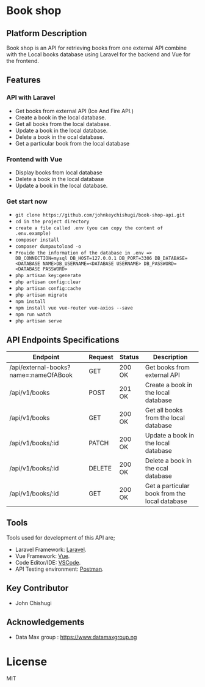 # Book shop
## Platform Description

Book shop is an API for retrieving books from one external API combine with the Local books database using Laravel for the backend and Vue for the frontend.

## Features
### API with Laravel
- Get books from external API (Ice And Fire API.)
- Create a book in the local database.
- Get all books from the local database. 
- Update a book in the local database.
- Delete a book in the ocal database.
- Get a particular book from the local database

### Frontend with Vue
- Display books from local database
- Delete a book in the local database
- Update a book in the local database.

### Get start now

- `git clone https://github.com/johnkeychishugi/book-shop-api.git`
- `cd in the project directory`
- `create a file called .env (you can copy the content of .env.example)`
- `composer install`
- `composer dumpautoload -o`
- `Provide the information of the database in .env => DB_CONNECTION=mysql DB_HOST=127.0.0.1 DB_PORT=3306 DB_DATABASE=<DATABASE NAME>DB_USERNAME=<DATABASE USERNAME> DB_PASSWORD=<DATABASE PASSWORD>`
- `php artisan key:generate`
- `php artisan config:clear`
- `php artisan config:cache`
- `php artisan migrate`
- `npm install`
- `npm install vue vue-router vue-axios --save`
- `npm run watch`
- `php artisan serve`

## API Endpoints Specifications

| Endpoint | Request | Status | Description |
| --- | --- | --- | --- |
| /api/external-books?name=:nameOfABook | GET | 200 OK | Get books from external API |
| /api/v1/books | POST | 201 OK| Create a book in the local database  |
| /api/v1/books | GET | 200 OK | Get all books from the local database  |
| /api/v1/books/:id | PATCH | 200 OK | Update a book in the local database |
| /api/v1/books/:id | DELETE | 200 OK | Delete a book in the ocal database |
| /api/v1/books/:id | GET | 200 OK | Get a particular book from the local database |

## Tools

Tools used for development of this API are;
- Laravel Framework: [Laravel](http://laravel.com).
- Vue Framework: [Vue](http://vuejs.org).
- Code Editor/IDE: [VSCode](https://code.visualstudio.com).
- API Testing environment: [Postman](https://www.getpostman.com).

## Key Contributor

- John Chishugi

## Acknowledgements

- Data Max group : https://www.datamaxgroup.ng

# License

MIT
